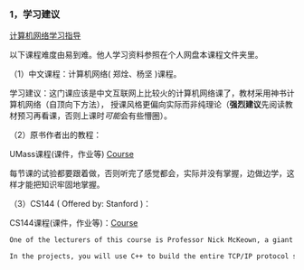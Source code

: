 ### 1，学习建议

<a href="https://csdiy.wiki/en/%E8%AE%A1%E7%AE%97%E6%9C%BA%E7%BD%91%E7%BB%9C/topdown/">计算机网络学习指导</a>

以下课程难度由易到难。他人学习资料参照在个人网盘本课程文件夹里。

（1）中文课程：计算机网络( 郑烇、杨坚 )课程。

  学习建议：这门课应该是中文互联网上比较火的计算机网络课了，教材采用神书计算机网络（自顶向下方法），   授课风格更偏向实际而非纯理论（**强烈建议**先阅读教材预习再看课，否则上课时*可能*会有些懵圈）。 

（2）原书作者出的教程：

UMass课程(课件，作业等) <a href=" https://gaia.cs.umass.edu/kurose_ross/index.php ">Course</a>

每节课的试验都要跟着做，否则听完了感觉都会，实际并没有掌握，边做边学，这样才能把知识牢固地掌握。



（3）CS144 ( Offered by: Stanford )：

CS144课程(课件，作业等)：<a href="https://cs144.github.io/">Course</a>

```txt
One of the lecturers of this course is Professor Nick McKeown, a giant in the field of Networking. At the end of each chapter of MOOC, he will interview an executive in the industry or an expert in the academia, which can certainly broaden your horizons.

In the projects, you will use C++ to build the entire TCP/IP protocol stack, the IP router, and the ARP protocol step by step from scratch. Finally, you will replace Linux Kernel's protocol stack with your own and use socket programming to communicate with your classmates, which is really amazing and exciting.
```

